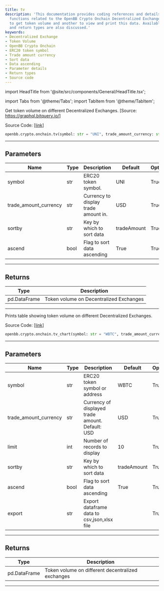 ```yaml
---
title: tv
description: 'This documentation provides coding references and details about two
  functions related to the OpenBB Crypto Onchain Decentralized Exchange: one function
  to get token volume and another to view and print this data. Available parameters
  and return types are also discussed.'
keywords:
- Decentralized Exchange
- Token Volume
- OpenBB Crypto Onchain
- ERC20 token symbol
- Trade amount currency
- Sort data
- Data ascending
- Parameter details
- Return types
- Source code
---
```


import HeadTitle from '@site/src/components/General/HeadTitle.tsx';

<HeadTitle title="crypto.onchain.tv - Reference | OpenBB SDK Docs" />

import Tabs from '@theme/Tabs';
import TabItem from '@theme/TabItem';

<Tabs>
<TabItem value="model" label="Model" default>

Get token volume on different Decentralized Exchanges. [Source: https://graphql.bitquery.io/]

Source Code: [[link](https://github.com/OpenBB-finance/OpenBBTerminal/tree/main/openbb_terminal/cryptocurrency/onchain/bitquery_model.py#L515)]

```python wordwrap
openbb.crypto.onchain.tv(symbol: str = "UNI", trade_amount_currency: str = "USD", sortby: str = "tradeAmount", ascend: bool = True)
```

---

## Parameters

| Name | Type | Description | Default | Optional |
| ---- | ---- | ----------- | ------- | -------- |
| symbol | str | ERC20 token symbol. | UNI | True |
| trade_amount_currency | str | Currency to display trade amount in. | USD | True |
| sortby | str | Key by which to sort data | tradeAmount | True |
| ascend | bool | Flag to sort data ascending | True | True |


---

## Returns

| Type | Description |
| ---- | ----------- |
| pd.DataFrame | Token volume on Decentralized Exchanges |
---



</TabItem>
<TabItem value="view" label="Chart">

Prints table showing token volume on different Decentralized Exchanges.

Source Code: [[link](https://github.com/OpenBB-finance/OpenBBTerminal/tree/main/openbb_terminal/cryptocurrency/onchain/bitquery_view.py#L167)]

```python wordwrap
openbb.crypto.onchain.tv_chart(symbol: str = "WBTC", trade_amount_currency: str = "USD", limit: int = 10, sortby: str = "tradeAmount", ascend: bool = True, export: str = "", sheet_name: Optional[str] = None)
```

---

## Parameters

| Name | Type | Description | Default | Optional |
| ---- | ---- | ----------- | ------- | -------- |
| symbol | str | ERC20 token symbol or address | WBTC | True |
| trade_amount_currency | str | Currency of displayed trade amount. Default: USD | USD | True |
| limit | int | Number of records to display | 10 | True |
| sortby | str | Key by which to sort data | tradeAmount | True |
| ascend | bool | Flag to sort data ascending | True | True |
| export | str | Export dataframe data to csv,json,xlsx file |  | True |


---

## Returns

| Type | Description |
| ---- | ----------- |
| pd.DataFrame | Token volume on different decentralized exchanges |
---



</TabItem>
</Tabs>